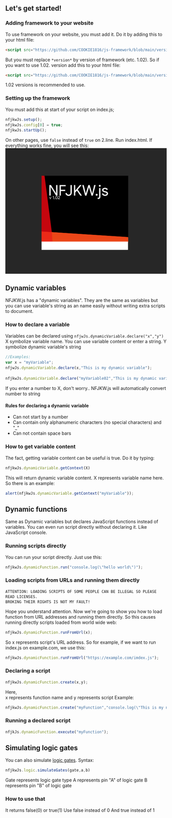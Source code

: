 ## Let's get started! 
### Adding framework to your website
To use framework on your website, you must add it. Do it by adding this to your html file:
```html
<script src="https://github.com/COOKIE1816/js-framework/blob/main/versions/v1.02/nfjkwJs_v-*version*.js"/>
```
But you must replace ```*version*``` by version of framework (etc. 1.02). So if you want to use 1.02. version add this to your html file:
```html
<script src="https://github.com/COOKIE1816/js-framework/blob/main/versions/v1.02/nfjkwJs_v-1.02.js"/>
```
1.02 versions is recommended to use. 
### Setting up the framework
You must add this at start of your script on index.js;

```js
nfjkwJs.setup();
nfjkwJs.config[0] = true;
nfjkwJs.startUp();
```
On other pages, use ```false``` instead of ```true``` on 2.line.
Run index.html. If everything works fine, you will see this:
<img src="https://github.com/COOKIE1816/js-framework/blob/main/framework-APIs/.media/image191.png">
## Dynamic variables
NFJKW.js has a "dynamic variables". They are the same as variables but you can use variable's string as an name easily without writing extra scripts to document. 
### How to declare a variable
Variables can be declared using ```nfjwJs.dynamicVariable.declare("x","y")```
X symbolize variable name. You can use variable content or enter a string. 
Y symbolize dynamic variable's string
```js
//Examples:
var x = "myVariable";
nfjwJs.dynamicVariable.declare(x,"This is my dynamic variable");

nfjkwJs.dynamicVariable.declare("myVariable02","This is my dynamic variable number two!"); //btw. did you join my server? 
```
If you enter a number to X, don't worry.. NFJKW.js will automatically convert number to string
#### Rules for declaring a dynamic variable
* Can not start by a number
* Can contain only alphanumeric characters (no special characters) and "_"
* Can not contain space bars

### How to get variable content
The fact, getting variable content can be useful is true. Do it by typing:
```js
nfjkwJs.dynamicVariable.getContext(X)
```
This will return dynamic variable content. X represents variable name here. 
So there is an example:
```js
alert(nfjkwJs.dynamicVariable.getContext("myVariable"));
```
## Dynamic functions
Same as Dynamic variables but declares JavaScript functions instead of variables. 
You can even run script directly without declaring it. Like JavaScript console. 
### Running scripts directly
You can run your script directly. Just use this:
```js
nfjkwJs.dynamicFunction.run("console.log(\"hello world\")");
```
### Loading scripts from URLs and running them directly
```yellow
ATTENTION: LOADING SCRIPTS OF SOME PEOPLE CAN BE ILLEGAL SO PLEASE READ LICENSES.
BROKING THEIR RIGHTS IS NOT MY FAULT!
```
Hope you understand attention. Now we're going to show you how to load function from URL addresses and running them directly. 
So this causes running directly scripts loaded from world wide web:
```js
nfjkwJs.dynamicFunction.runFromUrl(x);
```
So x represents script's URL address. So for example, if we want to run index.js on example.com, we use this:
```js
nfjkwJs.dynamicFunction.runFromUrl("https://example.com/imdex.js");
```
### Declaring a script
```js
nfjkwJs.dynamicFunction.create(x,y);
```
Here,	
x represents function name and y represents script
Example:
```js
nfjkwJs.dynamicFunction.create("myFunction","console.log(\"This is my new function\");");
```

### Running a declared script
```js
nfjkJs.dynamicFunction.execute("myFunction");
```
## Simulating logic gates
You can also simulate [logic gates](http://www.ee.surrey.ac.uk/Projects/CAL/digital-logic/gatesfunc/index.html).
Syntax:
```js
nfjkwJs.logic.simulateGates(gate,a,b)
```
Gate represents logic gate type
A represents pin "A" of logic gate
B represents pin "B" of logic gate
### How to use that
It returns false(0) or true(1)
Use false instead of 0
And true instead of 1
